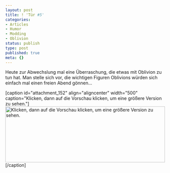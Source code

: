 ```yaml
---
layout: post
title: ! 'Tür #5'
categories:
- Articles
- Humor
- Modding
- Oblivion
status: publish
type: post
published: true
meta: {}
---
```

Heute zur Abwechslung mal eine Überraschung, die etwas mit Oblivion zu tun hat. Man stelle sich vor, die wichtigen Figuren Oblivions würden sich einfach mal einen freien Abend gönnen...

[caption id="attachment_152" align="aligncenter" width="500" caption="Klicken, dann auf die Vorschau klicken, um eine größere Version zu sehen."]<a href="http://TheMinttu.deviantart.com/art/Oblivion-Boys-Night-Out-59018752"><img class="size-medium wp-image-152 " title="Boy's night out." src="http://lumenpage.com/blog/wp-content/uploads/2008/12/oblivion__boys___night_out_by_theminttu-500x175.jpg" alt="Klicken, dann auf die Vorschau klicken, um eine größere Version zu sehen." width="500" height="175" /></a>[/caption] 
